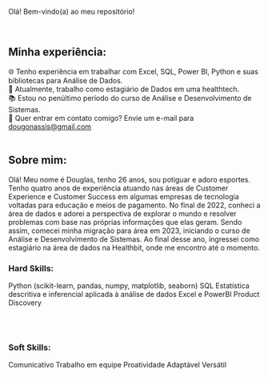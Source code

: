 Olá! Bem-vindo(a) ao meu repositório!

<br>

## Minha experiência:

🌐 Tenho experiência em trabalhar com Excel, SQL, Power BI, Python e suas bibliotecas para Análise de Dados. <br>
🎲 Atualmente, trabalho como estagiário de Dados em uma healthtech.  <br>
📚 Estou no penúltimo período do curso de Análise e Desenvolvimento de Sistemas. <br>
📧 Quer entrar em contato comigo? Envie um e-mail para dougonassis@gmail.com <br>
<br>

## Sobre mim:

Olá! Meu nome é Douglas, tenho 26 anos, sou potiguar e adoro esportes. Tenho quatro anos de experiência atuando nas áreas de Customer Experience e Customer Success em algumas empresas de tecnologia voltadas para educação e meios de pagamento. No final de 2022, conheci a área de dados e adorei a perspectiva de explorar o mundo e resolver problemas com base nas próprias informações que elas geram. Sendo assim, comecei minha migração para área em 2023, iniciando o curso de Análise e Desenvolvimento de Sistemas. Ao final desse ano, ingressei como estagiário na área de dados na Healthbit, onde me encontro até o momento. <br>

### Hard Skills:

Python (scikit-learn, pandas, numpy, matplotlib, seaborn)
SQL
Estatística descritiva e inferencial aplicada à análise de dados
Excel e PowerBI
Product Discovery

<br>

<br>

### Soft Skills:

Comunicativo
Trabalho em equipe
Proatividade
Adaptável
Versátil
<br>

<br>
